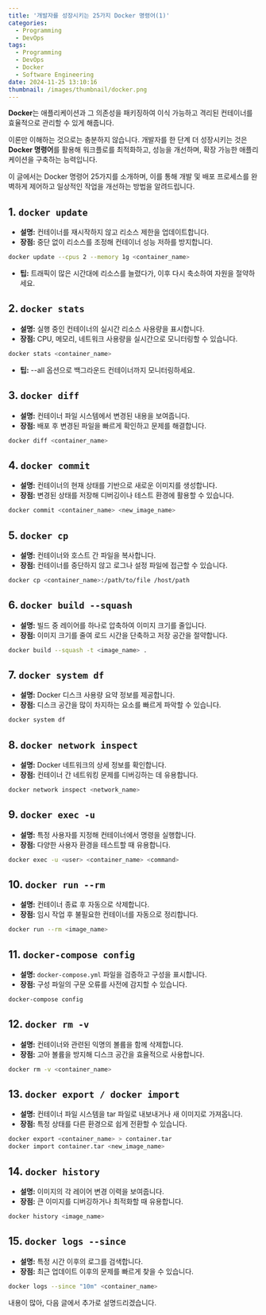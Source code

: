 ```yaml
---
title: '개발자를 성장시키는 25가지 Docker 명령어(1)'
categories:
  - Programming
  - DevOps
tags:
  - Programming
  - DevOps
  - Docker
  - Software Engineering
date: 2024-11-25 13:10:16
thumbnail: /images/thumbnail/docker.png
---
```


**Docker**는 애플리케이션과 그 의존성을 패키징하여 이식 가능하고 격리된 컨테이너를 효율적으로 관리할 수 있게 해줍니다.

이론만 이해하는 것으로는 충분하지 않습니다. 개발자를 한 단계 더 성장시키는 것은 **Docker 명령어**를 활용해 워크플로를 최적화하고, 성능을 개선하며, 확장 가능한 애플리케이션을 구축하는 능력입니다.

이 글에서는 Docker 명령어 25가지를 소개하며, 이를 통해 개발 및 배포 프로세스를 완벽하게 제어하고 일상적인 작업을 개선하는 방법을 알려드립니다.

## 1. `docker update`

- **설명:** 컨테이너를 재시작하지 않고 리소스 제한을 업데이트합니다.
- **장점:** 중단 없이 리소스를 조정해 컨테이너 성능 저하를 방지합니다.

```bash
docker update --cpus 2 --memory 1g <container_name>
```

- **팁:** 트래픽이 많은 시간대에 리소스를 늘렸다가, 이후 다시 축소하여 자원을 절약하세요.

## 2. `docker stats`

- **설명:** 실행 중인 컨테이너의 실시간 리소스 사용량을 표시합니다.
- **장점:** CPU, 메모리, 네트워크 사용량을 실시간으로 모니터링할 수 있습니다.

```bash
docker stats <container_name>
```

- **팁:** --all 옵션으로 백그라운드 컨테이너까지 모니터링하세요.

## 3. `docker diff`

- **설명:** 컨테이너 파일 시스템에서 변경된 내용을 보여줍니다.
- **장점:** 배포 후 변경된 파일을 빠르게 확인하고 문제를 해결합니다.

```bash
docker diff <container_name>
```

## 4. `docker commit`

- **설명:** 컨테이너의 현재 상태를 기반으로 새로운 이미지를 생성합니다.
- **장점:** 변경된 상태를 저장해 디버깅이나 테스트 환경에 활용할 수 있습니다.

```bash
docker commit <container_name> <new_image_name>
```

## 5. `docker cp`

- **설명:** 컨테이너와 호스트 간 파일을 복사합니다.
- **장점:** 컨테이너를 중단하지 않고 로그나 설정 파일에 접근할 수 있습니다.

```bash
docker cp <container_name>:/path/to/file /host/path
```

## 6. `docker build --squash`

- **설명:** 빌드 중 레이어를 하나로 압축하여 이미지 크기를 줄입니다.
- **장점:** 이미지 크기를 줄여 로드 시간을 단축하고 저장 공간을 절약합니다.

```bash
docker build --squash -t <image_name> .
```

## 7. `docker system df`

- **설명:** Docker 디스크 사용량 요약 정보를 제공합니다.
- **장점:** 디스크 공간을 많이 차지하는 요소를 빠르게 파악할 수 있습니다.

```bash
docker system df
```

## 8. `docker network inspect`

- **설명:** Docker 네트워크의 상세 정보를 확인합니다.
- **장점:** 컨테이너 간 네트워킹 문제를 디버깅하는 데 유용합니다.

```bash
docker network inspect <network_name>
```

## 9. `docker exec -u`

- **설명:** 특정 사용자를 지정해 컨테이너에서 명령을 실행합니다.
- **장점:** 다양한 사용자 환경을 테스트할 때 유용합니다.

```bash
docker exec -u <user> <container_name> <command>
```

## 10. `docker run --rm`

- **설명:** 컨테이너 종료 후 자동으로 삭제합니다.
- **장점:** 임시 작업 후 불필요한 컨테이너를 자동으로 정리합니다.

```bash
docker run --rm <image_name>
```

## 11. `docker-compose config`

- **설명:** `docker-compose.yml` 파일을 검증하고 구성을 표시합니다.
- **장점:** 구성 파일의 구문 오류를 사전에 감지할 수 있습니다.

```bash
docker-compose config
```

## 12. `docker rm -v`

- **설명:** 컨테이너와 관련된 익명의 볼륨을 함께 삭제합니다.
- **장점:** 고아 볼륨을 방지해 디스크 공간을 효율적으로 사용합니다.

```bash
docker rm -v <container_name>
```

## 13. `docker export / docker import`

- **설명:** 컨테이너 파일 시스템을 tar 파일로 내보내거나 새 이미지로 가져옵니다.
- **장점:** 특정 상태를 다른 환경으로 쉽게 전환할 수 있습니다.

```bash
docker export <container_name> > container.tar
docker import container.tar <new_image_name>
```

## 14. `docker history`

- **설명:** 이미지의 각 레이어 변경 이력을 보여줍니다.
- **장점:** 큰 이미지를 디버깅하거나 최적화할 때 유용합니다.

```bash
docker history <image_name>
```

## 15. `docker logs --since`

- **설명:** 특정 시간 이후의 로그를 검색합니다.
- **장점:** 최근 업데이트 이후의 문제를 빠르게 찾을 수 있습니다.

```bash
docker logs --since "10m" <container_name>
```

내용이 많아, 다음 글에서 추가로 설명드리겠습니다.
